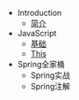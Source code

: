 * Introduction
    * [简介](README.md)
* JavaScript
    * [基础](/javascript/base.md)
    * [This](/javascript/this.md)
* Spring全家桶
    - Spring实战
    - Spring注解